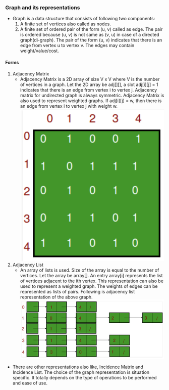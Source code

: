 ### Graph and its representations
- Graph is a data structure that consists of following two components:
  1. A finite set of vertices also called as nodes.
  2. A finite set of ordered pair of the form (u, v) called as edge. The pair is ordered because (u, v) is not same as (v, u) in case of a directed graph(di-graph). The pair of the form (u, v) indicates that there is an edge from vertex u to vertex v. The edges may contain weight/value/cost.
  
#### Forms
1. Adjacency Matrix
    - Adjacency Matrix is a 2D array of size V x V where V is the number of vertices in a graph. Let the 2D array be adj[][], a slot adj[i][j] = 1 indicates that there is an edge from vertex i to vertex j. Adjacency matrix for undirected graph is always symmetric. Adjacency Matrix is also used to represent weighted graphs. If adj[i][j] = w, then there is an edge from vertex i to vertex j with weight w.
      ![pic](./matrix.png)
2. Adjacency List
    - An array of lists is used. Size of the array is equal to the number of vertices. Let the array be array[]. An entry array[i] represents the list of vertices adjacent to the ith vertex. This representation can also be used to represent a weighted graph. The weights of edges can be represented as lists of pairs. Following is adjacency list representation of the above graph.
      ![pic](./list.png)
- There are other representations also like, Incidence Matrix and Incidence List. The choice of the graph representation is situation specific. It totally depends on the type of operations to be performed and ease of use.
